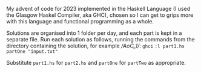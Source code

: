 My advent of code for 2023 implemented in the Haskell Language (I used the Glasgow Haskel Compiler, aka GHC), chosen so I can get to grips more with this language and functional programming as a whole. 

Solutions are organised into 1 folder per day, and each part is kept in a separate file. Run each solution as follows, running the commands from the directory containing the solution, for example */AoC_1/*:
`ghci`
`:l part1.hs`
`partOne "input.txt"`

Substitute `part1.hs` for `part2.hs` and `partOne` for `partTwo` as appropriate.
